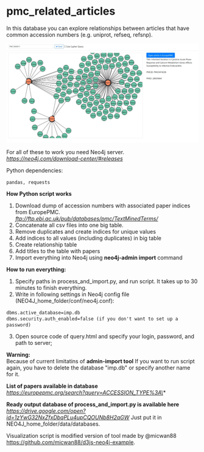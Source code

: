 # pmc_related_articles

In this database you can explore relationships between articles that have common accession numbers (e.g. uniprot, refseq, refsnp).

![alt text](https://raw.githubusercontent.com/VasylVaskivskyi/pmc_related_articles/master/d3js/screenshot.JPG)

For all of these to work you need Neo4j server.\
*https://neo4j.com/download-center/#releases*

Python dependencies: 	
```
pandas, requests
```
**How Python script works**
1. Download dump of accession numbers with associated paper indices from EuropePMC.\
*ftp://ftp.ebi.ac.uk/pub/databases/pmc/TextMinedTerms/*
2. Concatenate all csv files into one big table.
3. Remove duplicates and create indices for unique values
4. Add indices to all values (including duplicates) in big table
5. Create relationship table
6. Add titles to the table with papers
7. Import everything into Neo4j using **neo4j-admin import** command

**How to run everything:**
1. Specify paths in process_and_import.py, and run script. It takes up to 30 minutes to finish everything.
2. Write in following settings in Neo4j config file (NEO4J_home_folder/conf/neo4j.conf):
```
dbms.active_database=imp.db
dbms.security.auth_enabled=false (if you don't want to set up a password)
```
3. Open source code of query.html and specify your login, password, and path to server;


**Warning:**\
Because of current limitatins of **admin-import tool** If you want to run script again, you have to delete the database "imp.db" or specify another name for it.

**List of papers available in database**\
*https://europepmc.org/search?query=ACCESSION_TYPE%3A\**

**Ready output database of process_and_import.py is available here**\
*https://drive.google.com/open?id=1zYwG32NxZfxDbqPLu4upCQOUNb8H2qGW*
Just put it in NEO4J_home_folder/data/databases.

Visualization script is modified version of tool made by  @micwan88 https://github.com/micwan88/d3js-neo4j-example. 
